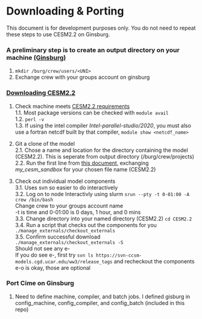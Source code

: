 
# Downloading & Porting  

This document is for development purposes only. You do not need to repeat these steps to use CESM2.2 on Ginsburg.  

### A preliminary step is to create an output directory on your machine [(Ginsburg)](https://confluence.columbia.edu/confluence/display/rcs/Ginsburg+HPC+Cluster+User+Documentation)  

   1. `mkdir /burg/crew/users/<UNI>`  
   2. Exchange crew with your groups account on ginsburg  

### [Downloading CESM2.2](https://www.cesm.ucar.edu/models/cesm2/release_download.html)

   1. Check machine meets [CESM2.2 requirements](https://escomp.github.io/CESM/versions/cesm2.2/html/introduction.html#cesm2-software-operating-system-prerequisites)  
       1.1. Most package versions can be checked with `module avail`  
       1.2. `perl -v`  
       1.3. If using the intel compiler *Intel-parallel-studio/2020*, you must also use a fortran netcdf built by that compiler, `module show <netcdf_name>`  

   2. Git a clone of the model  
       2.1. Chose a name and location for the directory containing the model (CESM2.2). This is seperate from output directory (/burg/crew/projects)  
       2.2. Run the first line from [this document](https://escomp.github.io/CESM/versions/cesm2.2/html/downloading_cesm.html#downloading-the-code-and-scripts), exchanging _my_cesm_sandbox_ for your chosen file name (CESM2.2)  
  
   3. Check out individual model components  
       3.1. Uses svn so easier to do interactively  
       3.2. Log on to node Interactivly using slurm `srun --pty -t 0-01:00 -A crew /bin/bash`  
          Change crew to your groups account name  
          -t is time and 0-01:00 is 0 days, 1 hour, and 0 mins  
       3.3. Change directory into your named directory (CESM2.2) `cd CESM2.2`  
       3.4. Run a script that checks out the components for you `./manage_externals/checkout_externals`  
       3.5. Confirm successful download `./manage_externals/checkout_externals -S`  
          Should not see any e-  
          If you do see e-, first try `svn ls https://svn-ccsm-models.cgd.ucar.edu/ww3/release_tags` and recheckout the components  
          e-o is okay, those are optional  
  
### Port Cime on Ginsburg

   1. Need to define machine, compiler, and batch jobs. I defined gisburg in config_machine, config_compiler, and config_batch (included in this repo)  
